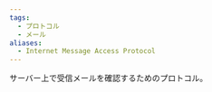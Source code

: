 ```yaml
---
tags:
  - プロトコル
  - メール
aliases:
  - Internet Message Access Protocol
---
```

サーバー上で受信メールを確認するためのプロトコル。